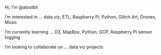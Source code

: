 Hi, I’m @alostbit

I’m interested in ... data viz, ETL, Raspberry Pi, Python, Glitch Art, Drones, Music

I’m currently learning ... D3, MapBox, Python, GCP, Raspberry Pi sensor logging

I’m looking to collaborate on ... data viz projects

<!---
alostbit/alostbit is a ✨ special ✨ repository because its `README.md` (this file) appears on your GitHub profile.
You can click the Preview link to take a look at your changes.
--->
